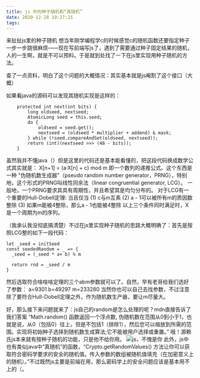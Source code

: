```yaml
---
title: js 中的种子随机和“真随机”
date: 2020-12-28 19:27:25
tags:
---
```

来扯扯js里的种子随机
想当年刚学编程学c的时候感觉c的随机函数还要指定种子一步一步跳很麻烦——现在写前端写js了，遇到了需要通过种子固定结果的随机，人的一生啊，就是不可以预料。于是就到处找了一下在js里实现用种子随机的方法。

查了一点资料，明白了这个问题的大概情况：其实基本就是js阉割了这个接口（大概）

如果看java的源码可以发现其随机实现是这样的：
```
    protected int next(int bits) {
        long oldseed, nextseed;
        AtomicLong seed = this.seed;
        do {
            oldseed = seed.get();
            nextseed = (oldseed * multiplier + addend) & mask;
        } while (!seed.compareAndSet(oldseed, nextseed));
        return (int)(nextseed >>> (48 - bits));
    }
```
虽然我并不懂java（）但是这里的代码还是基本能看懂的，把这段代码换成数学公式其实就是：
X[n+1] = (a·X[n] + c) mod m
即一个数列的递推公式。这个东西是一种 "伪随机数生成器"（pseudo random number generator，PRNG），特别地，这个形式的PRNG叫线性同余法（linear congruential generator, LCG）。
一般地，一个PRNG要求其具有周期性，并且希望其是均匀分布的。
对于LCG有一个重要的Hull-Dobell定理:
当且仅当
(1) c与m互素
(2) a - 1可以被所有m的质因数整除
(3) 如果m能被4整除，那么a - 1也能被4整除
以上三个条件同时满足时，X是一个周期为m的序列。

（我承认我没彻底搞清楚）不过在js里实现种子随机的思路大概明确了：首先是按照LCG整的如下一段代码：
```
let _seed = initSeed
const seededRandom = _ => {
  _seed = (_seed * a+ b) % m

  return rnd = _seed / m
}
```
然后选取符合啥啥啥定理的三个abm参数就可以了。自然，早有老哥给我们选好了参数：
a=9301
b=49297
m=233280
当然你也可以自己去找参数，不过注意除了要符合Hull-Dobell定理之外，作为随机数生产器，要让m尽量大。

好，那么接下来问题就来了：js自己的random是怎么处理的呢？mdn直接告诉了我们答案
“Math.random() 函数返回一个浮点数,  伪随机数在范围从0到小于1，也就是说，从0（包括0）往上，但是不包括1（排除1），然后您可以缩放到所需的范围。实现将初始种子选择到随机数生成算法;它不能被用户选择或重置。”
哦！源赖氏js本来就有按种子随机的功能，只是他不给你用。
![js，不愧是你](/images/24121227-7ea727cafd2e6332.png)
此外，js中也有类似java中“真随机”的函数，“Crypto.getRandomValues() 方法让你可以获取符合密码学要求的安全的随机值。传入参数的数组被随机值填充（在加密意义上的随机）。”不过既然js主要是前端在用，那么密码学上的安全问题应该是基本用不上的（。